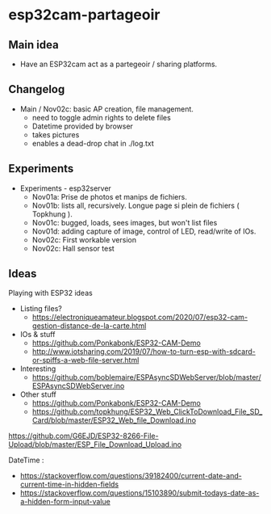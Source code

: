 # esp32cam-partageoir

## Main idea

* Have an ESP32cam act as a partegeoir / sharing platforms.


## Changelog

* Main / Nov02c: basic AP creation, file management.
  * need to toggle admin rights to delete files
  * Datetime provided by browser
  * takes pictures
  * enables a dead-drop chat in ./log.txt

## Experiments 

* Experiments - esp32server
  * Nov01a: Prise de photos et manips de fichiers.
  * Nov01b: lists all, recursively. Longue page si plein de fichiers ( Topkhung ).
  * Nov01c: bugged, loads, sees images, but won't list files 
  * Nov01d: adding capture of image, control of LED, read/write of IOs. 
  * Nov02c: First workable version
  * Nov02c: Hall sensor test

## Ideas

Playing with ESP32 ideas
* Listing files?
  * https://electroniqueamateur.blogspot.com/2020/07/esp32-cam-gestion-distance-de-la-carte.html
* IOs & stuff
  * https://github.com/Ponkabonk/ESP32-CAM-Demo
  * http://www.iotsharing.com/2019/07/how-to-turn-esp-with-sdcard-or-spiffs-a-web-file-server.html
* Interesting
  * https://github.com/boblemaire/ESPAsyncSDWebServer/blob/master/ESPAsyncSDWebServer.ino
* Other stuff
  * https://github.com/Ponkabonk/ESP32-CAM-Demo
  * https://github.com/topkhung/ESP32_Web_ClickToDownload_File_SD_Card/blob/master/ESP32_Web_file_Download.ino


https://github.com/G6EJD/ESP32-8266-File-Upload/blob/master/ESP_File_Download_Upload.ino



DateTime : 
* https://stackoverflow.com/questions/39182400/current-date-and-current-time-in-hidden-fields
* https://stackoverflow.com/questions/15103890/submit-todays-date-as-a-hidden-form-input-value
